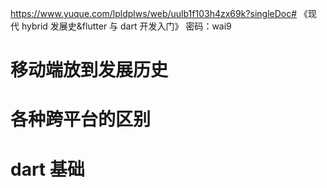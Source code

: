 https://www.yuque.com/lpldplws/web/uulb1f103h4zx69k?singleDoc# 《现代 hybrid 发展史&flutter 与 dart 开发入门》 密码：wai9

# 移动端放到发展历史

# 各种跨平台的区别

# dart 基础
